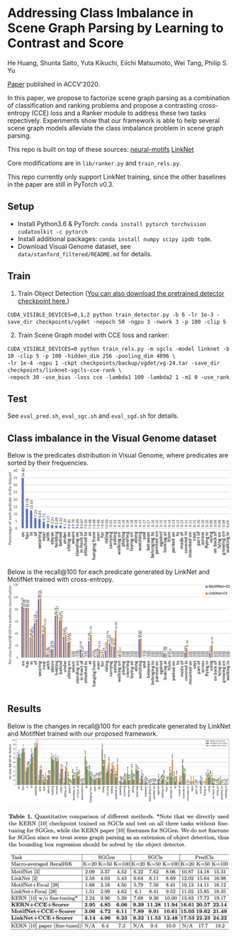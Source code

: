 # Addressing Class Imbalance in Scene Graph Parsing by Learning to Contrast and Score

He Huang, Shunta Saito, Yuta Kikuchi, Eiichi Matsumoto, Wei Tang, Philip S. Yu

[Paper](https://arxiv.org/abs/2009.13331) published in ACCV'2020.

In this paper, we propose to factorize  scene graph parsing as a combination of classification and ranking problems and propose a contrasting cross-entropy (CCE) loss and a Ranker module to address these two tasks repectively. Experiments show that our framework is able to help several scene graph models alleviate the class imbalance problem in scene graph parsing. 

This repo is built on top of these sources:
[neural-motifs](https://github.com/rowanz/neural-motifs)
[LinkNet](https://github.com/jiayan97/linknet-pytorch)

Core modifications are in `lib/ranker.py` and `train_rels.py`.

This repo currently only support LinkNet training, since the other baselines in the paper are still in PyTorch v0.3.

## Setup
- Install Python3.6 & PyTorch: `conda install pytorch torchvision cudatoolkit -c pytorch`
- Install additional packages: `conda install numpy scipy ipdb tqdm`.
- Download Visual Genome dataset, see `data/stanford_filtered/README.md` for details.

## Train
1. Train Object Detection ([You can also download the pretrained detector checkpoint here.](https://drive.google.com/open?id=11zKRr2OF5oclFL47kjFYBOxScotQzArX))

```
CUDA_VISIBLE_DEVICES=0,1,2 python train_detector.py -b 6 -lr 1e-3 -save_dir checkpoints/vgdet -nepoch 50 -ngpu 3 -nwork 3 -p 100 -clip 5
```

2. Train Scene Graph model with CCE loss and ranker:

```
CUDA_VISIBLE_DEVICES=0 python train_rels.py -m sgcls -model linknet -b 10 -clip 5 -p 100 -hidden_dim 256 -pooling_dim 4096 \
-lr 1e-4 -ngpu 1 -ckpt checkpoints/backup/vgdet/vg-24.tar -save_dir checkpoints/linknet-sgcls-cce-rank \
-nepoch 30 -use_bias -loss cce -lambda1 100 -lambda2 1 -m1 0 -use_rank
```

## Test
See `eval_pred.sh`, `eval_sgc.sh` and `eval_sgd.sh` for details.


## Class imbalance in the Visual Genome dataset
Below is the predicates distribution in Visual Genome, where predicates are sorted by their frequencies.
![Image](./docs/stats.jpg)

Below is the recall@100 for each predicate generated by LinkNet and MotifNet trained with cross-entropy.
![Image](./docs/backbones-ce.jpg)

## Results
Below is the changes in recall@100 for each predicate generated by LinkNet and MotifNet trained with our proposed framework.
![Image](./docs/compare-all.jpg)

![Image](./docs/table.png)
